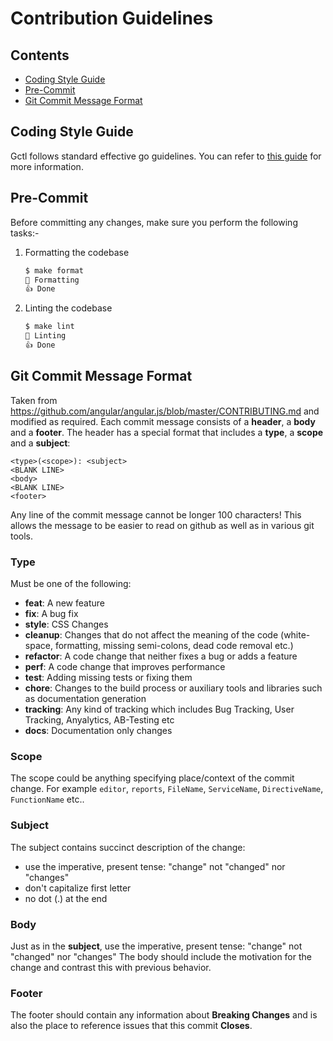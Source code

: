 # Contribution Guidelines

## Contents
- [Coding Style Guide](#coding-style-guide)
- [Pre-Commit](#pre-commit)
- [Git Commit Message Format](#git-commit-message-format)

## Coding Style Guide

Gctl follows standard effective go guidelines. You can refer to [this guide](https://github.com/golang/go/wiki/CodeReviewComments)
for more information.

## Pre-Commit

Before committing any changes, make sure you perform the following tasks:-

1. Formatting the codebase
    ```bash
    $ make format
    🔨 Formatting
    👍 Done
    ```

2. Linting the codebase
    ```bash
    $ make lint
    🔨 Linting
    👍 Done
    ```

## Git Commit Message Format

Taken from https://github.com/angular/angular.js/blob/master/CONTRIBUTING.md and modified as required.
Each commit message consists of a **header**, a **body** and a **footer**. The header has a special
format that includes a **type**, a **scope** and a **subject**:

```
<type>(<scope>): <subject>
<BLANK LINE>
<body>
<BLANK LINE>
<footer>
```

Any line of the commit message cannot be longer 100 characters! This allows the message to be easier
to read on github as well as in various git tools.

### Type

Must be one of the following:

- **feat**: A new feature
- **fix**: A bug fix
- **style**: CSS Changes
- **cleanup**: Changes that do not affect the meaning of the code (white-space, formatting, missing
  semi-colons, dead code removal etc.)
- **refactor**: A code change that neither fixes a bug or adds a feature
- **perf**: A code change that improves performance
- **test**: Adding missing tests or fixing them
- **chore**: Changes to the build process or auxiliary tools and libraries such as documentation
  generation
- **tracking**: Any kind of tracking which includes Bug Tracking, User Tracking, Anyalytics, AB-Testing etc
- **docs**: Documentation only changes

### Scope

The scope could be anything specifying place/context of the commit change. For example `editor`,
`reports`, `FileName`, `ServiceName`, `DirectiveName`, `FunctionName` etc..

### Subject

The subject contains succinct description of the change:

- use the imperative, present tense: "change" not "changed" nor "changes"
- don't capitalize first letter
- no dot (.) at the end

### Body

Just as in the **subject**, use the imperative, present tense: "change" not "changed" nor "changes"
The body should include the motivation for the change and contrast this with previous behavior.

### Footer

The footer should contain any information about **Breaking Changes** and is also the place to
reference issues that this commit **Closes**.
